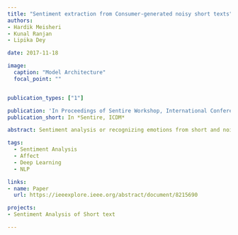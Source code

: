 ```yaml
---
title: "Sentiment extraction from Consumer-generated noisy short texts"
authors:
- Hardik Meisheri
- Kunal Ranjan
- Lipika Dey

date: 2017-11-18

image:
  caption: "Model Architecture"
  focal_point: ""


publication_types: ["1"]

publication: 'In Proceedings of Sentire Workshop, International Conference on Data Mining'
publication_short: In *Sentire, ICDM*

abstract: Sentiment analysis or recognizing emotions from short and noisy text from social networks such as twitter has been a challenging task. Most of the existing models use word level embeddings for the final classification of the sentiments. This paper proposes a novel representation of short text derived from a combination of word embeddings and character embeddings using Bidirectional LSTM (BiLSTM). Along with this, we use attention mechanism that learns to focus on sentiment specific words. Robust representation of short text can be applied for sentiment classification as well as predicting intensity of sentiments. This paper presents evaluation of proposed model on classification as well as regression dataset. Results show significant improvement in results as compared to baselines of respective datasets.

tags:
  - Sentiment Analysis
  - Affect
  - Deep Learning
  - NLP

links:
- name: Paper
  url: https://ieeexplore.ieee.org/abstract/document/8215690

projects:
- Sentiment Analysis of Short text

---
```

